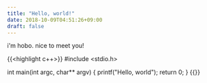 ```yaml
---
title: "Hello, world!"
date: 2018-10-09T04:51:26+09:00
draft: false
---
```


i'm hobo. nice to meet you!

{{<highlight c++>}}
#include <stdio.h>

int main(int argc, char** argv) {
    printf("Hello, world");
    return 0;
}
{{</highlight>}}